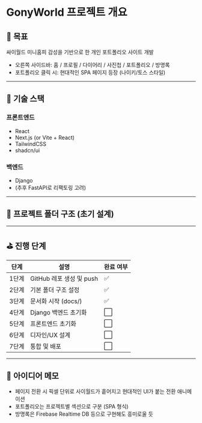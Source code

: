 # GonyWorld 프로젝트 개요

## 🎯 목표
싸이월드 미니홈피 감성을 기반으로 한 개인 포트폴리오 사이트 개발  
- 오른쪽 사이드바: 홈 / 프로필 / 다이어리 / 사진첩 / 포트폴리오 / 방명록  
- 포트폴리오 클릭 시: 현대적인 SPA 페이지 등장 (나이키/토스 스타일)

---

## 🔧 기술 스택

### 프론트엔드
- React
- Next.js (or Vite + React)
- TailwindCSS
- shadcn/ui

### 백엔드
- Django
- (추후 FastAPI로 리팩토링 고려)

---

## 📁 프로젝트 폴더 구조 (초기 설계)

---

## ⛳ 진행 단계

| 단계 | 설명 | 완료 여부 |
|------|------|-----------|
| 1단계 | GitHub 레포 생성 및 push | ✅ |
| 2단계 | 기본 폴더 구조 설정 | ✅ |
| 3단계 | 문서화 시작 (docs/) | ✅ |
| 4단계 | Django 백엔드 초기화 | ⬜ |
| 5단계 | 프론트엔드 초기화 | ⬜ |
| 6단계 | 디자인/UX 설계 | ⬜ |
| 7단계 | 통합 및 배포 | ⬜ |

---

## 🧠 아이디어 메모

- 페이지 전환 시 픽셀 단위로 사이월드가 흩어지고 현대적인 UI가 붙는 전환 애니메이션  
- 포트폴리오는 프로젝트별 섹션으로 구분 (SPA 형식)  
- 방명록은 Firebase Realtime DB 등으로 구현해도 흥미로울 듯